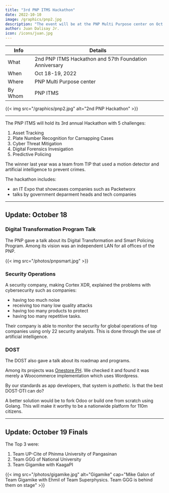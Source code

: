 ```yaml
---
title: "3rd PNP ITMS Hackathon"
date: 2022-10-10
image: /graphics/pnp2.jpg
description: "The event will be at the PNP Multi Purpose center on Oct 18-19"
author: Juan Dalisay Jr.
icon: /icons/juan.jpg
---
```




Info | Details 
--- | ---
What | 2nd PNP ITMS Hackathon and 57th Foundation Anniversary
When | Oct 18-19, 2022
Where | PNP Multi Purpose center
By Whom | PNP ITMS

{{< img src="/graphics/pnp2.jpg" alt="2nd PNP Hackathon" >}}

---


The PNP ITMS will hold its 3rd annual Hackathon with 5 challenges: 

1. Asset Tracking
2. Plate Number Recognition for Carnapping Cases
3. Cyber Threat Mitigation
4. Digital Forensics Invesigation
5. Predictive Policing 


The winner last year was a team from TIP that used a motion detector and artificial intelligence to prevent crimes. 

The hackathon includes:
- an IT Expo that showcases companies such as Packetworx
- talks by government deparment heads and tech companies

---

## Update: October 18


### Digital Transformation Program Talk

The PNP gave a talk about its Digital Transformation and Smart Policing Program. Among its vision was an independent LAN for all offices of the PNP. 

{{< img src="/photos/pnpsmart.jpg" >}}


### Security Operations 

A security company, making Cortex XDR, explained the problems with cybersecurity such as companies:
- having too much noise
- receiving too many low quality attacks
- having too many products to protect
- having too many repetitive tasks. 

Their company is able to monitor the security for global operations of top companies using only 22 security analysts. This is done through the use of artificial intelligence.  

<!-- Palo Alto for   -->


### DOST

The DOST also gave a talk about its roadmap and programs. 

Among its projects was [Onestore PH](https://onestore.ph/). We checked it and found it was merely a Woocommerce implementation which uses Wordpress. 

By our standards as app developers, that system is *pathetic*. Is that the best DOST-DTI can do? 

A better solution would be to fork Odoo or build one from scratch using Golang. This will make it worthy to be a nationwide platform for 110m citizens. 


---

## Update: October 19 Finals

The Top 3 were:

1. Team UP-Cite of Phinma University of Pangasinan
2. Team GGG of National University 
3. Team Gigamike with KaagaPI

{{< img src="/photos/gigamike.jpg" alt="Gigamike" cap="Mike Galon of Team Gigamike with Ehmil of Team Superphysics. Team GGG is behind them on stage" >}}